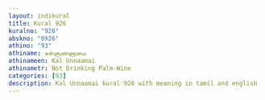 ```yaml
---
layout: indikural
title: Kural 926
kuralno: "926"
abskno: "0926"
athino: "93"
athiname: கள்ளுண்ணாமை
athinameen: Kal Unnaamai
athinametr: Not Drinking Palm-Wine
categories: [93]
description: Kal Unnaamai kural 926 with meaning in tamil and english 
---
```


